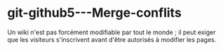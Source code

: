 # git-github5---Merge-conflits
Un wiki n'est pas forcément modifiable par tout le monde ; il peut exiger que les visiteurs s'inscrivent avant d'être autorisés à modifier les pages.
